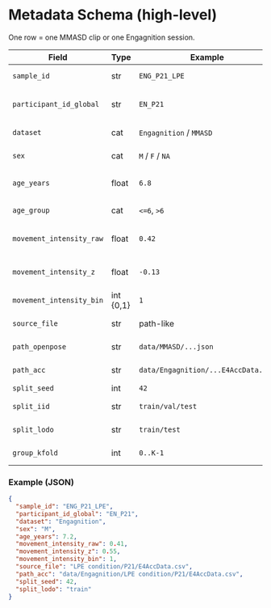 # Metadata Schema (high-level)

One row = one MMASD clip or one Engagnition session.

| Field | Type | Example | Notes |
|---|---|---|---|
| `sample_id` | str | `ENG_P21_LPE` | Unique sample key |
| `participant_id_global` | str | `EN_P21` | Participant key, used for grouping |
| `dataset` | cat | `Engagnition` / `MMASD` | Dataset source |
| `sex` | cat | `M` / `F` / `NA` | Optional for fairness slices |
| `age_years` | float | `6.8` | Optional; used to form `age_group` |
| `age_group` | cat | `<=6`, `>6` | Example binning |
| `movement_intensity_raw` | float | `0.42` | From skeleton/ACC aggregates |
| `movement_intensity_z` | float | `-0.13` | Robust z-score **within participant** |
| `movement_intensity_bin` | int {0,1} | `1` | `1 if z ≥ 0 else 0` |
| `source_file` | str | path-like | Provenance identifier |
| `path_openpose` | str | `data/MMASD/...json` | Optional modality path |
| `path_acc` | str | `data/Engagnition/...E4AccData.csv` | Optional modality path |
| `split_seed` | int | `42` | Reproducibility |
| `split_iid` | str | `train/val/test` | If pre-generated |
| `split_lodo` | str | `train/test` | Cross-dataset split label |
| `group_kfold` | int | `0..K-1` | Fold index if precomputed |

### Example (JSON)

```json
{
  "sample_id": "ENG_P21_LPE",
  "participant_id_global": "EN_P21",
  "dataset": "Engagnition",
  "sex": "M",
  "age_years": 7.2,
  "movement_intensity_raw": 0.41,
  "movement_intensity_z": 0.55,
  "movement_intensity_bin": 1,
  "source_file": "LPE condition/P21/E4AccData.csv",
  "path_acc": "data/Engagnition/LPE condition/P21/E4AccData.csv",
  "split_seed": 42,
  "split_lodo": "train"
}
```
